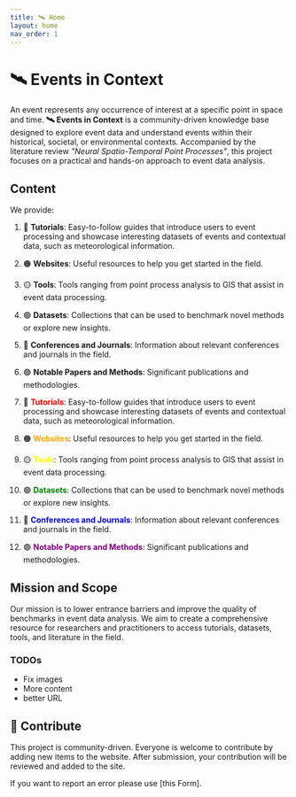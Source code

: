 ```yaml
---
title: 🛰️ Home
layout: home
nav_order: 1
---
```


# 🛰️ Events in Context

An event represents any occurrence of interest at a specific point in space and time.
**🛰️ Events in Context** is a community-driven knowledge base designed to explore event data and understand events within their historical, societal, or environmental contexts. Accompanied by the literature review *"Neural Spatio-Temporal Point Processes"*, this project focuses on a practical and hands-on approach to event data analysis.

## Content

We provide:

1. 🔴 **Tutorials**: Easy-to-follow guides that introduce users to event processing and showcase interesting datasets of events and contextual data, such as meteorological information.
2. 🟠 **Websites**: Useful resources to help you get started in the field.
3. 🟡 **Tools**: Tools ranging from point process analysis to GIS that assist in event data processing.
4. 🟢 **Datasets**: Collections that can be used to benchmark novel methods or explore new insights.
5. 🔵 **Conferences and Journals**: Information about relevant conferences and journals in the field.
6. 🟣 **Notable Papers and Methods**: Significant publications and methodologies.



1. 🔴 <span style="color: red; font-weight: bold;">Tutorials</span>: Easy-to-follow guides that introduce users to event processing and showcase interesting datasets of events and contextual data, such as meteorological information.
2. 🟠 <span style="color: orange; font-weight: bold;">Websites</span>: Useful resources to help you get started in the field.
3. 🟡 <span style="color: yellow; font-weight: bold;">Tools</span>: Tools ranging from point process analysis to GIS that assist in event data processing.
4. 🟢 <span style="color: green; font-weight: bold;">Datasets</span>: Collections that can be used to benchmark novel methods or explore new insights.
5. 🔵 <span style="color: blue; font-weight: bold;">Conferences and Journals</span>: Information about relevant conferences and journals in the field.
6. 🟣 <span style="color: purple; font-weight: bold;">Notable Papers and Methods</span>: Significant publications and methodologies.

## Mission and Scope

Our mission is to lower entrance barriers and improve the quality of benchmarks in event data analysis. We aim to create a comprehensive resource for researchers and practitioners to access tutorials, datasets, tools, and literature in the field.

### TODOs
- Fix images
- More content
- better URL


## 🤝 Contribute

This project is community-driven. Everyone is welcome to contribute by adding new items to the website. After submission, your contribution will be reviewed and added to the site.

If you want to report an error please use [this Form]. 